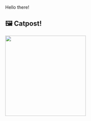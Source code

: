Hello there!



## 🖼️ Catpost!

<sub>
    <img src="https://cdn2.thecatapi.com/images/d4e.jpg" height="256">
</sub>

